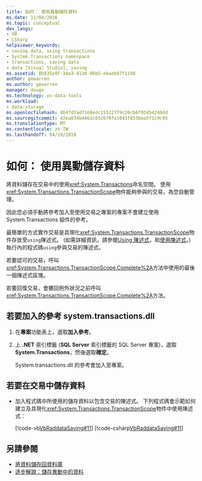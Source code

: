 ```yaml
---
title: 如何： 使用異動儲存資料
ms.date: 11/04/2016
ms.topic: conceptual
dev_langs:
- VB
- CSharp
helpviewer_keywords:
- saving data, using transactions
- System.Transactions namespace
- transactions, saving data
- data [Visual Studio], saving
ms.assetid: 8b835e8f-34a3-413d-9bb5-ebaeb87f1198
author: gewarren
ms.author: gewarren
manager: douge
ms.technology: vs-data-tools
ms.workload:
- data-storage
ms.openlocfilehash: 8b4fd7ad7168edc155227f9c26cb6f93454240dd
ms.sourcegitcommit: 42ea834b446ac65c679fa1043f853bea5f1c9c95
ms.translationtype: MT
ms.contentlocale: zh-TW
ms.lasthandoff: 04/19/2018
---
```

# <a name="how-to-save-data-by-using-a-transaction"></a>如何： 使用異動儲存資料
將資料儲存在交易中的使用<xref:System.Transactions>命名空間。 使用<xref:System.Transactions.TransactionScope>物件能夠參與的交易，為您自動管理。

因此您必須手動將參考加入至使用交易之專案的專案不會建立使用 System.Transactions 組件的參考。

最簡單的方式實作交易是具現化<xref:System.Transactions.TransactionScope>物件存放至`using`陳述式。 (如需詳細資訊，請參閱[Using 陳述式](/dotnet/visual-basic/language-reference/statements/using-statement)，和[使用陳述式](/dotnet/csharp/language-reference/keywords/using-statement)。)執行內的程式碼`using`參與交易的陳述式。

若要認可的交易，呼叫<xref:System.Transactions.TransactionScope.Complete%2A>方法中使用的最後一個陳述式區塊。

若要回復交易，會擲回例外狀況之前呼叫<xref:System.Transactions.TransactionScope.Complete%2A>方法。

## <a name="to-add-a-reference-to-the-systemtransactionsdll"></a>若要加入的參考 system.transactions.dll

1.  在**專案**功能表上，選取**加入參考**。

2.  上 **.NET**  索引標籤 (**SQL Server**  索引標籤的 SQL Server 專案)，選取**System.Transactions**，然後選取**確定**。

     System.transactions.dll 的參考會加入至專案。

## <a name="to-save-data-in-a-transaction"></a>若要在交易中儲存資料

-   加入程式碼中所使用的儲存資料以包含交易的陳述式。 下列程式碼會示範如何建立及具現化<xref:System.Transactions.TransactionScope>物件中使用陳述式：

     [!code-vb[VbRaddataSaving#11](../data-tools/codesnippet/VisualBasic/save-data-by-using-a-transaction_1.vb)]
     [!code-csharp[VbRaddataSaving#11](../data-tools/codesnippet/CSharp/save-data-by-using-a-transaction_1.cs)]

## <a name="see-also"></a>另請參閱

- [將資料儲存回資料庫](../data-tools/save-data-back-to-the-database.md)
- [逐步解說：儲存異動中的資料](../data-tools/save-data-in-a-transaction.md)